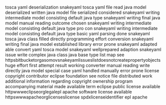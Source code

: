tosca yaml deserialization snakeyaml tosca yaml file read java model deserialized written java model file serialized considered snakeyaml writing intermediate model consisting default java type snakeyaml writing final java model manual reading outcome chosen snakeyaml writing intermediate model consisting default java type pro con snakeyaml writing intermediate model consisting default java type basic yaml parsing done snakeyaml tosca java class filled directly programming effort conversion snakeyaml writing final java model established library error prone snakeyaml adapted able convert yaml tosca model snakeyaml wellprepared adaption snakeyaml issue write complex java class java base type list map see httpsbitbucketorgasomovsnakeyamlissueslistdoesnotcreatepropertyobjects huge effort first attempt result working converter manual reading write directly java model special case yaml handled manually error prone license copyright contributor eclipse foundation see notice file distributed work additional information regarding copyright ownership program accompanying material made available term eclipse public license available httpwwweclipseorglegalepl apache software license available httpswwwapacheorglicenseslicense spdxlicenseidentifier epl apache